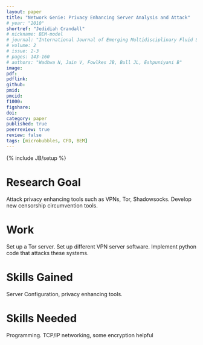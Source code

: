 ```yaml
---
layout: paper
title: "Network Genie: Privacy Enhancing Server Analysis and Attack"
# year: "2010"
shortref: "Jedidiah Crandall"
# nickname: BEM-model
# journal: "International Journal of Emerging Multidisciplinary Fluid Sciences"
# volume: 2
# issue: 2-3
# pages: 143-160
# authors: "Wadhwa N, Jain V, Fowlkes JB, Bull JL, Eshpuniyani B"
image: 
pdf: 
pdflink: 
github: 
pmid: 
pmcid: 
f1000: 
figshare: 
doi: 
category: paper
published: true
peerreview: true
review: false
tags: [microbubbles, CFD, BEM]
---
```

{% include JB/setup %}

# Research Goal 

Attack privacy enhancing tools such as VPNs, Tor, Shadowsocks. Develop new censorship circumvention tools.

# Work 

Set up a Tor server. Set up different VPN server software. Implement python code that attacks these systems.

# Skills Gained

Server Configuration, privacy enhancing tools.

# Skills Needed

Programming. TCP/IP networking, some encryption helpful
